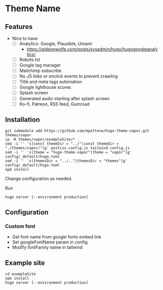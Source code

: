 # Theme Name

## Features
- Nice to have
    - [ ] Analytics: Google, Plausible, Umami
        - https://gideonwolfe.com/posts/sysadmin/hugo/hugogoogleanalytics/
    - [ ] Robots txt
    - [ ] Google tag manager
    - [ ] Mailchimp subscribe
    - [ ] No JS links or onclick events to prevent crawling
    - [ ] Title and meta tags automation
    - [ ] Google lighthouse scores
    - [ ] Splash screen
    - [ ] Generated audio starting after splash screen
    - [ ] Ko-fi, Patreon, RSS feed, Gumroad

## Installation
```
git submodule add https://github.com/mpetteno/hugo-theme-vapor.git themes/vapor
cp -R themes/vapor/exampleSite/* .
sed -i '' 's|const themeDir = "../"|const themeDir = "./themes/vapor/"|g' postcss.config.js tailwind.config.js
sed -i '' 's|theme = "hugo-theme-vapor"|theme = "vapor"|g' config/_default/hugo.toml
sed -i '' 's|themesDir = "../.."|themesDir = "themes"|g' config/_default/hugo.toml
npm install
```
Change configuration as needed.

Run
```
huge server [--environment production]
```

## Configuration
### Custom font
- Get font name from google fonts embed link
- Set googleFontName param in config
- Modify fontFamily name in tailwind

## Example site
```
cd exampleSite
npm install
huge server [--environment production]
```
